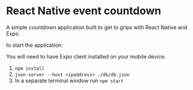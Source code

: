 # React Native event countdown

A simple countdown application built to get to grips with React Native and Expo.

to start the application:

You will need to have Expo client installed on your mobile device.

1. `npm install`
2. `json-server --host <ipaddress> ./db/db.json`
3. In a separate terminal window run `npm start`